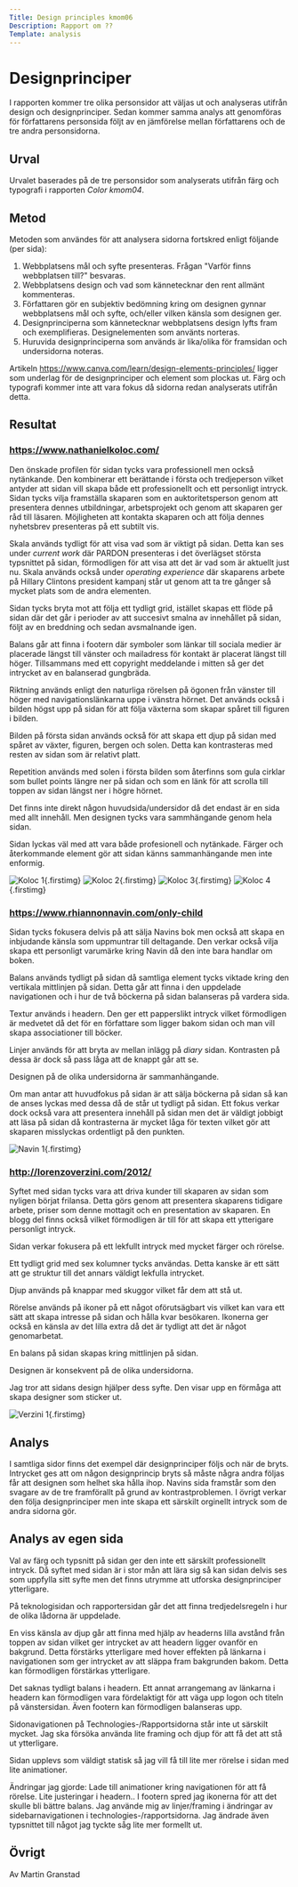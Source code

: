 ```yaml
---
Title: Design principles kmom06
Description: Rapport om ??
Template: analysis
---
```


Designprinciper
=======================

I rapporten kommer tre olika personsidor att väljas ut och analyseras utifrån design och designprinciper. Sedan kommer samma analys att genomföras för författarens personsida följt av en jämförelse mellan författarens och de tre andra personsidorna. 

Urval
-----------------------

Urvalet baserades på de tre personsidor som analyserats utifrån färg och typografi i rapporten *Color kmom04*.

Metod
-----------------------

Metoden som användes för att analysera sidorna fortskred enligt följande (per sida): 
1. Webbplatsens mål och syfte presenteras. Frågan "Varför finns webbplatsen till?" besvaras.
2. Webbplatsens design och vad som kännetecknar den rent allmänt kommenteras.
3. Författaren gör en subjektiv bedömning kring om designen gynnar webbplatsens mål och syfte, och/eller vilken känsla som designen ger.
4. Designprinciperna som kännetecknar webbplatsens design lyfts fram och exemplifieras. Designelementen som använts norteras.
5. Huruvida designprinciperna som används är lika/olika för framsidan och undersidorna noteras.

Artikeln https://www.canva.com/learn/design-elements-principles/ ligger som underlag för de designprinciper och element som plockas ut. Färg och typografi kommer inte att vara fokus då sidorna redan analyserats utifrån detta.


Resultat
-----------------------

### https://www.nathanielkoloc.com/
Den önskade profilen för sidan tycks vara professionell men också nytänkande. Den kombinerar ett berättande i första och tredjeperson vilket antyder att sidan vill skapa både ett professionellt och ett personligt intryck. Sidan tycks vilja framställa skaparen som en auktoritetsperson genom att presentera dennes utbildningar, arbetsprojekt och genom att skaparen ger råd till läsaren. Möjligheten att kontakta skaparen och att följa dennes nyhetsbrev presenteras på ett subtilt vis.

Skala används tydligt för att visa vad som är viktigt på sidan. Detta kan ses under *current work* där PARDON presenteras i det överlägset största typsnittet på sidan, förmodligen för att visa att det är vad som är aktuellt just nu. Skala används också under *operating experience* där skaparens arbete på Hillary Clintons president kampanj står ut genom att ta tre gånger så mycket plats som de andra elementen.

Sidan tycks bryta mot att följa ett tydligt grid, istället skapas ett flöde på sidan där det går i perioder av att succesivt smalna av innehållet på sidan, följt av en breddning och sedan avsmalnande igen.

Balans går att finna i footern där symboler som länkar till sociala medier är placerade längst till vänster och mailadress för kontakt är placerat längst till höger. Tillsammans med ett copyright meddelande i mitten så ger det intrycket av en balanserad gungbräda.

Riktning används enligt den naturliga rörelsen på ögonen från vänster till höger med navigationslänkarna uppe i vänstra hörnet. Det används också i bilden högst upp på sidan för att följa växterna som skapar spåret till figuren i bilden.

Bilden på första sidan används också för att skapa ett djup på sidan med spåret av växter, figuren, bergen och solen. Detta kan kontrasteras med resten av sidan som är relativt platt.

Repetition används med solen i första bilden som återfinns som gula cirklar som bullet points längre ner på sidan och som en länk för att scrolla till toppen av sidan längst ner i högre hörnet.

Det finns inte direkt någon huvudsida/undersidor då det endast är en sida med allt innehåll. Men designen tycks vara sammhängande genom hela sidan.

Sidan lyckas väl med att vara både profesionell och nytänkade. Färger och återkommande element gör att sidan känns sammanhängande men inte enformig.

![Koloc 1](%assets_url%/img/Koloc1.png){.firstimg}
![Koloc 2](%assets_url%/img/Koloc2.png){.firstimg}
![Koloc 3](%assets_url%/img/Koloc3.png){.firstimg}
![Koloc 4](%assets_url%/img/Koloc4.png){.firstimg}

### https://www.rhiannonnavin.com/only-child

Sidan tycks fokusera delvis på att sälja Navins bok men också att skapa en inbjudande känsla som uppmuntrar till deltagande. Den verkar också vilja skapa ett personligt varumärke kring Navin då den inte bara handlar om boken.

Balans används tydligt på sidan då samtliga element tycks viktade kring den vertikala mittlinjen på sidan. Detta går att finna i den uppdelade navigationen och i hur de två böckerna på sidan balanseras på vardera sida.

Textur används i headern. Den ger ett papperslikt intryck vilket förmodligen är medvetet då det för en författare som ligger bakom sidan och man vill skapa associationer till böcker.

Linjer används för att bryta av mellan inlägg på *diary* sidan. Kontrasten på dessa är dock så pass låga att de knappt går att se.

Designen på de olika undersidorna är sammanhängande.

Om man antar att huvudfokus på sidan är att sälja böckerna på sidan så kan de anses lyckas med dessa då de står ut tydligt på sidan. Ett fokus verkar dock också vara att presentera innehåll på sidan men det är väldigt jobbigt att läsa på sidan då kontrasterna är mycket låga för texten vilket gör att skaparen misslyckas ordentligt på den punkten.

![Navin 1](%assets_url%/img/Navin1.png){.firstimg}

### http://lorenzoverzini.com/2012/

Syftet med sidan tycks vara att driva kunder till skaparen av sidan som nyligen börjat frilansa. Detta görs genom att presentera skaparens tidigare arbete, priser som denne mottagit och en presentation av skaparen. En blogg del finns också vilket förmodligen är till för att skapa ett ytterigare personligt intryck.

Sidan verkar fokusera på ett lekfullt intryck med mycket färger och rörelse.

Ett tydligt grid med sex kolumner tycks användas. Detta kanske är ett sätt att ge struktur till det annars väldigt lekfulla intrycket.

Djup används på knappar med skuggor vilket får dem att stå ut.

Rörelse används på ikoner på ett något oförutsägbart vis vilket kan vara ett sätt att skapa intresse på sidan och hålla kvar besökaren. Ikonerna ger också en känsla av det lilla extra då det är tydligt att det är något genomarbetat.

En balans på sidan skapas kring mittlinjen på sidan.

Designen är konsekvent på de olika undersidorna.

Jag tror att sidans design hjälper dess syfte. Den visar upp en förmåga att skapa designer som sticker ut.

![Verzini 1](%assets_url%/img/verzini1.png){.firstimg}




Analys
-----------------------

I samtliga sidor finns det exempel där designprinciper följs och när de bryts. Intrycket ges att om någon designprincip bryts så måste några andra följas får att designen som helhet ska hålla ihop. Navins sida framstår som den svagare av de tre framförallt på grund av kontrastproblemen. I övrigt verkar den följa designprinciper men inte skapa ett särskilt orginellt intryck som de andra sidorna gör.

Analys av egen sida
-----------------------

Val av färg och typsnitt på sidan ger den inte ett särskilt professionellt intryck. Då syftet med sidan är i stor mån att lära sig så kan sidan delvis ses som uppfylla sitt syfte men det finns utrymme att utforska designprinciper ytterligare.

På teknologisidan och rapportersidan går det att finna tredjedelsregeln i hur de olika lådorna är uppdelade.

En viss känsla av djup går att finna med hjälp av headerns lilla avstånd från toppen av sidan vilket ger intrycket av att headern ligger ovanför en bakgrund. Detta förstärks ytterligare med hover effekten på länkarna i navigationen som ger intrycket av att släppa fram bakgrunden bakom. Detta kan förmodligen förstärkas ytterligare.

Det saknas tydligt balans i headern. Ett annat arrangemang av länkarna i headern kan förmodligen vara fördelaktigt för att väga upp logon och titeln på vänstersidan. Även footern kan förmodligen balanseras upp.

Sidonavigationen på Technologies-/Rapportsidorna står inte ut särskilt mycket. Jag ska försöka använda lite framing och djup för att få det att stå ut ytterligare.

Sidan upplevs som väldigt statisk så jag vill få till lite mer rörelse i sidan med lite animationer.

Ändringar jag gjorde:
Lade till animationer kring navigationen för att få rörelse.
Lite justeringar i headern..
I footern spred jag ikonerna för att det skulle bli bättre balans.
Jag använde mig av linjer/framing i ändringar av sidebarnavigationen i technologies-/rapportsidorna.
Jag ändrade även typsnittet till något jag tyckte såg lite mer formellt ut.




Övrigt
-----------------------

Av Martin Granstad